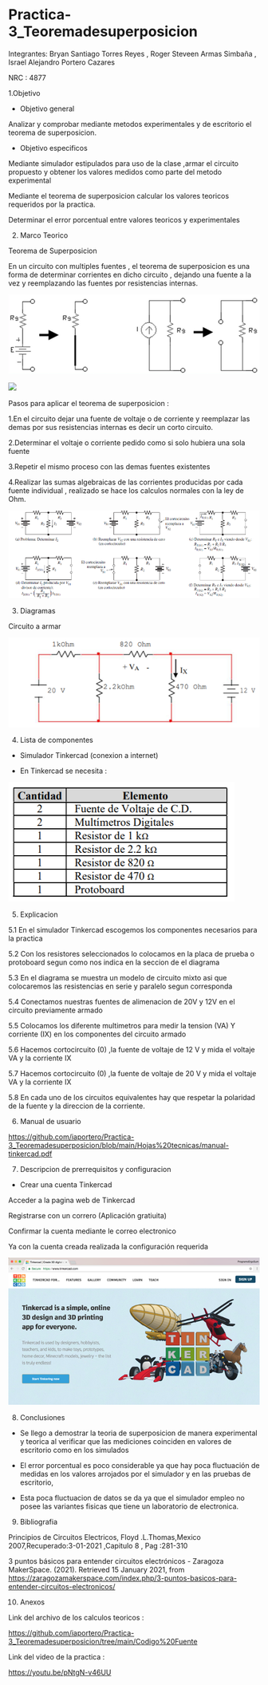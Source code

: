 # Practica-3_Teoremadesuperposicion
Integrantes: Bryan Santiago Torres Reyes , Roger Steveen Armas Simbaña , Israel Alejandro Portero Cazares

NRC : 4877

1.Objetivo

*  Objetivo general

Analizar y comprobar mediante  metodos experimentales y de escritorio  el teorema de superposicion.

*  Objetivo especificos

Mediante simulador estipulados para uso de la clase ,armar el circuito propuesto y obtener los valores medidos como parte del metodo experimental

Mediante el teorema de superposicion calcular los valores teoricos requeridos por la practica.

Determinar el error porcentual entre valores teoricos y experimentales

2. Marco Teorico

Teorema de Superposicion

En un circuito con multiples fuentes , el teorema de superposicion es una forma de determinar corrientes en dicho circuito , dejando una fuente a la vez y reemplazando las fuentes por resistencias internas.


![](https://github.com/iaportero/Practica-3_Teoremadesuperposicion/blob/main/Imagenes/ig1.png)


![](https://www.pardell.es/images/leydeohm.jpg)



Pasos para aplicar el teorema de superposicion :

1.En el circuito dejar una fuente de voltaje o de corriente y reemplazar las demas por sus resistencias internas es decir un corto circuito.

2.Determinar el voltaje o corriente pedido como si solo hubiera una sola fuente

3.Repetir el mismo proceso con las demas fuentes existentes

4.Realizar las sumas algebraicas de las corrientes producidas por cada fuente individual , realizado se hace los calculos normales con la ley de Ohm.


![](https://github.com/iaportero/Trabajo-de-Investigacion-P1/blob/main/Imagen/Imagen%205.png)


3. Diagramas 

Circuito a armar

![](https://github.com/iaportero/Practica-3_Teoremadesuperposicion/blob/main/Imagenes/ig2.png)


4. Lista de componentes

*  Simulador Tinkercad (conexion a internet)

*  En Tinkercad se necesita :


![](https://github.com/iaportero/Practica-3_Teoremadesuperposicion/blob/main/Imagenes/ig3.png)

5. Explicacion

5.1 En el simulador Tinkercad escogemos los componentes necesarios para la practica

5.2 Con los resistores seleccionados lo colocamos en la placa de prueba o protoboard segun como nos indica en la seccion de el diagrama 

5.3 En el diagrama se muestra un modelo de circuito mixto asi que colocaremos las resistencias en serie y paralelo segun corresponda

5.4 Conectamos nuestras fuentes de alimenacion de 20V y 12V en el circuito previamente armado

5.5 Colocamos los diferente multimetros para medir la tension (VA) Y corriente (IX) en los componentes del circuito armado

5.6 Hacemos cortocircuito (0) ,la fuente de voltaje de 12 V  y mida el voltaje VA y la corriente
IX
 
5.7 Hacemos cortocircuito (0) ,la fuente de voltaje de 20 V  y mida el voltaje VA y la corriente
IX

5.8 En cada uno de los circuitos equivalentes hay que respetar la polaridad de la fuente y la direccion de la corriente.


6. Manual de usuario

https://github.com/iaportero/Practica-3_Teoremadesuperposicion/blob/main/Hojas%20tecnicas/manual-tinkercad.pdf


7. Descripcion de prerrequisitos y configuracion

*  Crear una cuenta Tinkercad

Acceder a la pagina web de Tinkercad

Registrarse con un correro (Aplicación gratiuita)

Confirmar la cuenta mediante le correo electronico

Ya con la cuenta creada realizada la configuración requerida

![](https://github.com/iaportero/Practica1_LeyesKirchhoff/blob/main/Foto%208.png)

8. Conclusiones

*  Se llego a demostrar la teoria de superposicion de manera experimental y teorica al verificar que las mediciones coinciden en valores de escritorio como en los simulados

*  El error porcentual es poco considerable ya que hay poca fluctuación de medidas en los valores arrojados por el simulador y en las pruebas de escritorio, 

*  Esta poca fluctuacion de datos se da ya que el simulador empleo no posee las variantes fisicas que tiene un laboratorio de electronica.

9. Bibliografia

Principios de Circuitos Electricos, Floyd .L.Thomas,Mexico 2007,Recuperado:3-01-2021 ,Capitulo 8 , Pag :281-310


3 puntos básicos para entender circuitos electrónicos - Zaragoza MakerSpace. (2021). Retrieved 15 January 2021, from https://zaragozamakerspace.com/index.php/3-puntos-basicos-para-entender-circuitos-electronicos/


10. Anexos

Link del archivo de los calculos teoricos :

https://github.com/iaportero/Practica-3_Teoremadesuperposicion/tree/main/Codigo%20Fuente

Link del video de la practica : 

https://youtu.be/pNtgN-v46UU


